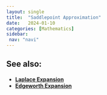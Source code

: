 ```yaml
---
layout: single
title:  "Saddlepoint Approximation"
date:   2024-01-10
categories: [Mathematics]
sidebar: 
 nav: "navi"
---
```


<object data="/assets/statistics/Saddlepoint.pdf" type="application/pdf" width="100%" height="100%">
</object>

<h2> See also: </h2>
<h4>
    <ul>
    <li><a href="laplace"> Laplace Expansion </a></li>
    <li><a href="edgeworth"> Edgeworth Expansion </a></li>
    </ul>
</h4>